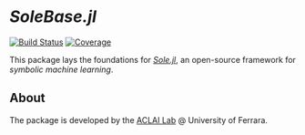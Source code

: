 # *SoleBase.jl*
 <!-- - Base layer for [*Sole.jl*](https://github.com/aclai-lab/Sole.jl) -->

[![Build Status](https://api.cirrus-ci.com/github/aclai-lab/SoleBase.jl.svg)](https://cirrus-ci.com/github/aclai-lab/SoleBase.jl)
[![Coverage](https://codecov.io/gh/aclai-lab/SoleBase.jl/branch/master/graph/badge.svg)](https://codecov.io/gh/aclai-lab/SoleBase.jl)

This package lays the foundations for [*Sole.jl*](https://github.com/aclai-lab/Sole.jl), an open-source framework for *symbolic machine learning*.


## About

The package is developed by the [ACLAI Lab](https://aclai.unife.it/en/) @ University of Ferrara.
